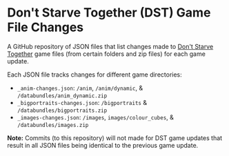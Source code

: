 # Don't Starve Together (DST) Game File Changes
A GitHub repository of JSON files that list changes made to [Don't Starve Together](https://store.steampowered.com/app/322330/Dont_Starve_Together/) game files (from certain folders and zip files) for each game update.

Each JSON file tracks changes for different game directories:
- `_anim-changes.json`: `/anim`, `/anim/dynamic`, & `/databundles/anim_dynamic.zip`
- `_bigportraits-changes.json`: `/bigportraits` & `/databundles/bigportraits.zip`
- `_images-changes.json`: `/images`, `images/colour_cubes`, & `/databundles/images.zip`

**Note:** Commits (to this repository) will not made for DST game updates that result in all JSON files being identical to the previous game update.